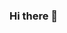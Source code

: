 ### Hi there 👋

<!--
**heranais/heranais** is a ✨ _special_ ✨ repository because its `README.md` (this file) appears on your GitHub profile.

Here are some ideas to get you started:

- 🔭 NAME : HERBERT
- 🌱 COMPANY NAME: TO BE DEFINE
- 👯 EMAIL ADDRESS: anaisherbert56@gmail.com
- 🤔 TELEPHONE NUMBER: +33 6 76 25 50 54


